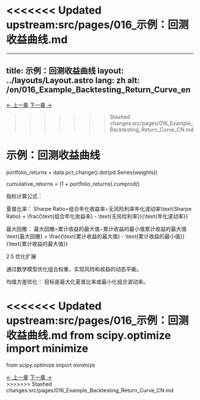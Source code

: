 <<<<<<< Updated upstream:src/pages/016_示例：回测收益曲线.md
=======
---
title: 示例：回测收益曲线
layout: ../layouts/Layout.astro
lang: zh
alt: /en/016_Example_Backtesting_Return_Curve_en
---

<div class="top-nav">
  <a href="/015_Example_Building_Equal_Weighted_Portfolio_CN">← 上一章</a>
  <a href="/017_Using_scipy_optimize_for_Optimization_CN">下一章 →</a>
</div>

>>>>>>> Stashed changes:src/pages/016_Example_Backtesting_Return_Curve_CN.md
# 示例：回测收益曲线

portfolio_returns = data.pct_change().dot(pd.Series(weights))

cumulative_returns = (1 + portfolio_returns).cumprod()

指标计算公式：

夏普比率： Sharpe Ratio=组合年化收益率−无风险利率年化波动率\text{Sharpe Ratio} = \frac{\text{组合年化收益率} - \text{无风险利率}}{\text{年化波动率}}

最大回撤： 最大回撤=累计收益的最大值−累计收益的最小值累计收益的最大值\text{最大回撤} = \frac{\text{累计收益的最大值} - \text{累计收益的最小值}}{\text{累计收益的最大值}}

2.5 优化扩展

通过数学模型优化组合权重，实现风险和收益的动态平衡。

均值方差优化： 目标是最大化夏普比率或最小化组合波动率。

<<<<<<< Updated upstream:src/pages/016_示例：回测收益曲线.md
from scipy.optimize import minimize
=======
from scipy.optimize import minimize

<!-- 图表占位：[示例：回测收益曲线] -->

<div class="nav-links">
  <a href="/015_Example_Building_Equal_Weighted_Portfolio_CN">← 上一章</a>
  <a href="/017_Using_scipy_optimize_for_Optimization_CN">下一章 →</a>
</div>
>>>>>>> Stashed changes:src/pages/016_Example_Backtesting_Return_Curve_CN.md
